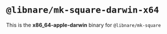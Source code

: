 # `@libnare/mk-square-darwin-x64`

This is the **x86_64-apple-darwin** binary for `@libnare/mk-square`
